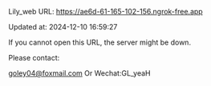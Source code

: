 Lily_web URL: https://ae6d-61-165-102-156.ngrok-free.app

Updated at: 2024-12-10 16:59:27

If you cannot open this URL, the server might be down.

Please contact: 

goley04@foxmail.com Or Wechat:GL_yeaH